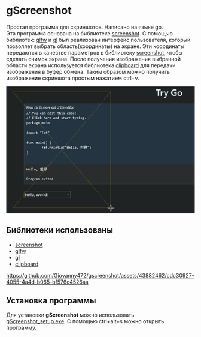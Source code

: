 
# **gScreenshot**

Простая программа для скриншотов. Написано на языке go.  
Эта программа основана на библиотеке  [screenshot](https://github.com/kbinani/screenshot). C помощью библиотек: [glfw](https://github.com/go-gl/glfw) и [gl](https://github.com/go-gl/gl) был реализован интерфейс пользователя, который позволяет выбрать область(координаты) на экране.  Эти координаты передаются в качестве параметров в библиотеку [screenshot](https://github.com/kbinani/screenshot), чтобы сделать снимок экрана. После получения изображения выбранной области экрана используется библиотека [clipboard](https://github.com/golang-design/clipboard) для передачи изображения в буфер обмена. Таким образом можно получить изображение скриншота простым нажатием ctrl+v.

![gscreenshot](/asset/img/gscreenshot.png)

## Библиотеки использованы
+  [screenshot](https://github.com/kbinani/screenshot)
+  [glfw](https://github.com/go-gl/glfw)
+  [gl](https://github.com/go-gl/gl)
+  [clipboard](https://github.com/golang-design/clipboard) 

https://github.com/Giovanny472/gscreenshot/assets/43882462/cdc30927-4055-4a4d-b065-bf576c4526aa

## Установка программы
Для установки **gScreenshot** можно использовать [gScreenshot_setup.exe](https://github.com/Giovanny472/gscreenshot/releases/tag/v0.1). С помощью ctrl+alt+s можно открыть программу.

